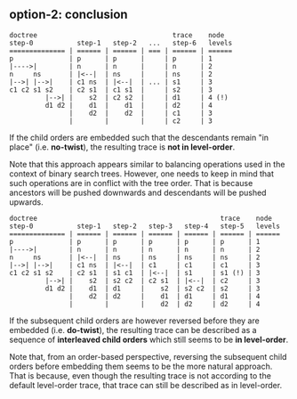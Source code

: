 
<!-- ======================================================================= -->
## option-2: conclusion

```
doctree                                  trace    node
step-0           step-1   step-2   ...   step-6   levels
============== | ====== | ====== | === | ====== | ======
p              | p      | p      |     | p      | 1
|---->|        | n      | n      |     | n      | 2
n     ns       | |<--|  | ns     |     | ns     | 2
|-->| |-->|    | c1 ns  | |<--|  | ... | s1     | 3
c1 c2 s1 s2    | c2 s1  | c1 s1  |     | s2     | 3
         |-->| |    s2  | c2 s2  |     | d1     | 4 (!)
         d1 d2 |    d1  |    d1  |     | d2     | 4
               |    d2  |    d2  |     | c1     | 3
               |        |        |     | c2     | 3
```

If the child orders are embedded such that the descendants remain "in place"
(i.e. **no-twist**), the resulting trace is **not in level-order**.

Note that this approach appears similar to balancing operations used in the
context of binary search trees. However, one needs to keep in mind that such
operations are in conflict with the tree order. That is because ancestors
will be pushed downwards and descendants will be pushed upwards.

```
doctree                                              trace    node
step-0           step-1   step-2   step-3   step-4   step-5   levels
============== | ====== | ====== | ====== | ====== | ====== | ======
p              | p      | p      | p      | p      | p      | 1
|---->|        | n      | n      | n      | n      | n      | 2
n     ns       | |<--|  | ns     | ns     | ns     | ns     | 2
|-->| |-->|    | c1 ns  | |<--|  | c1     | c1     | c1     | 3
c1 c2 s1 s2    | c2 s1  | s1 c1  | |<--|  | s1     | s1 (!) | 3
         |-->| |    s2  | s2 c2  | c2 s1  | |<--|  | c2     | 3
         d1 d2 |    d1  | d1     |    s2  | s2 c2  | s2     | 3
               |    d2  | d2     |    d1  | d1     | d1     | 4
               |        |        |    d2  | d2     | d2     | 4
```

If the subsequent child orders are however reversed before they are embedded
(i.e. **do-twist**), the resulting trace can be described as a sequence of
**interleaved child orders** which still seems to be **in level-order**.

Note that, from an order-based perspective, reversing the subsequent child
orders before embedding them seems to be the more natural approach. That
is because, even though the resulting trace is not according to the default
level-order trace, that trace can still be described as in level-order.
